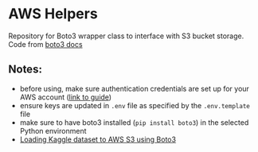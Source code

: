 # AWS Helpers
Repository for Boto3 wrapper class to interface with S3 bucket storage. Code from [boto3 docs](https://boto3.amazonaws.com/v1/documentation/api/latest/index.html)

## Notes:
- before using, make sure authentication credentials are set up for your AWS account ([link to guide](https://boto3.amazonaws.com/v1/documentation/api/latest/guide/quickstart.html#configuration))
- ensure keys are updated in `.env` file as specified by the `.env.template` file
- make sure to have boto3 installed (`pip install boto3`) in the selected Python environment
- [Loading Kaggle dataset to AWS S3 using Boto3](https://medium.com/@antonysruthy11/loading-kaggle-dataset-to-aws-s3-using-boto3-50af3e015fb2)